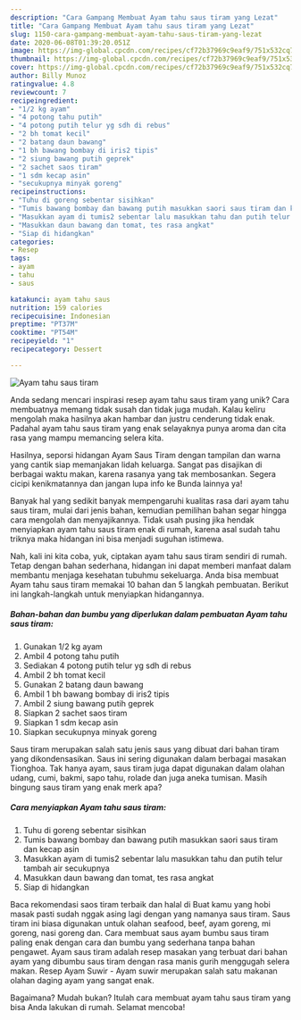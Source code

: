 ```yaml
---
description: "Cara Gampang Membuat Ayam tahu saus tiram yang Lezat"
title: "Cara Gampang Membuat Ayam tahu saus tiram yang Lezat"
slug: 1150-cara-gampang-membuat-ayam-tahu-saus-tiram-yang-lezat
date: 2020-06-08T01:39:20.051Z
image: https://img-global.cpcdn.com/recipes/cf72b37969c9eaf9/751x532cq70/ayam-tahu-saus-tiram-foto-resep-utama.jpg
thumbnail: https://img-global.cpcdn.com/recipes/cf72b37969c9eaf9/751x532cq70/ayam-tahu-saus-tiram-foto-resep-utama.jpg
cover: https://img-global.cpcdn.com/recipes/cf72b37969c9eaf9/751x532cq70/ayam-tahu-saus-tiram-foto-resep-utama.jpg
author: Billy Munoz
ratingvalue: 4.8
reviewcount: 7
recipeingredient:
- "1/2 kg ayam"
- "4 potong tahu putih"
- "4 potong putih telur yg sdh di rebus"
- "2 bh tomat kecil"
- "2 batang daun bawang"
- "1 bh bawang bombay di iris2 tipis"
- "2 siung bawang putih geprek"
- "2 sachet saos tiram"
- "1 sdm kecap asin"
- "secukupnya minyak goreng"
recipeinstructions:
- "Tuhu di goreng sebentar sisihkan"
- "Tumis bawang bombay dan bawang putih masukkan saori saus tiram dan kecap asin"
- "Masukkan ayam di tumis2 sebentar lalu masukkan tahu dan putih telur tambah air secukupnya"
- "Masukkan daun bawang dan tomat, tes rasa angkat"
- "Siap di hidangkan"
categories:
- Resep
tags:
- ayam
- tahu
- saus

katakunci: ayam tahu saus 
nutrition: 159 calories
recipecuisine: Indonesian
preptime: "PT37M"
cooktime: "PT54M"
recipeyield: "1"
recipecategory: Dessert

---
```



![Ayam tahu saus tiram](https://img-global.cpcdn.com/recipes/cf72b37969c9eaf9/751x532cq70/ayam-tahu-saus-tiram-foto-resep-utama.jpg)

Anda sedang mencari inspirasi resep ayam tahu saus tiram yang unik? Cara membuatnya memang tidak susah dan tidak juga mudah. Kalau keliru mengolah maka hasilnya akan hambar dan justru cenderung tidak enak. Padahal ayam tahu saus tiram yang enak selayaknya punya aroma dan cita rasa yang mampu memancing selera kita.

Hasilnya, seporsi hidangan Ayam Saus Tiram dengan tampilan dan warna yang cantik siap memanjakan lidah keluarga. Sangat pas disajikan di berbagai waktu makan, karena rasanya yang tak membosankan. Segera cicipi kenikmatannya dan jangan lupa info ke Bunda lainnya ya!

Banyak hal yang sedikit banyak mempengaruhi kualitas rasa dari ayam tahu saus tiram, mulai dari jenis bahan, kemudian pemilihan bahan segar hingga cara mengolah dan menyajikannya. Tidak usah pusing jika hendak menyiapkan ayam tahu saus tiram enak di rumah, karena asal sudah tahu triknya maka hidangan ini bisa menjadi suguhan istimewa.


Nah, kali ini kita coba, yuk, ciptakan ayam tahu saus tiram sendiri di rumah. Tetap dengan bahan sederhana, hidangan ini dapat memberi manfaat dalam membantu menjaga kesehatan tubuhmu sekeluarga. Anda bisa membuat Ayam tahu saus tiram memakai 10 bahan dan 5 langkah pembuatan. Berikut ini langkah-langkah untuk menyiapkan hidangannya.

<!--inarticleads1-->

##### Bahan-bahan dan bumbu yang diperlukan dalam pembuatan Ayam tahu saus tiram:

1. Gunakan 1/2 kg ayam
1. Ambil 4 potong tahu putih
1. Sediakan 4 potong putih telur yg sdh di rebus
1. Ambil 2 bh tomat kecil
1. Gunakan 2 batang daun bawang
1. Ambil 1 bh bawang bombay di iris2 tipis
1. Ambil 2 siung bawang putih geprek
1. Siapkan 2 sachet saos tiram
1. Siapkan 1 sdm kecap asin
1. Siapkan secukupnya minyak goreng


Saus tiram merupakan salah satu jenis saus yang dibuat dari bahan tiram yang dikondensasikan. Saus ini sering digunakan dalam berbagai masakan Tionghoa. Tak hanya ayam, saus tiram juga dapat digunakan dalam olahan udang, cumi, bakmi, sapo tahu, rolade dan juga aneka tumisan. Masih bingung saus tiram yang enak merk apa? 

<!--inarticleads2-->

##### Cara menyiapkan Ayam tahu saus tiram:

1. Tuhu di goreng sebentar sisihkan
1. Tumis bawang bombay dan bawang putih masukkan saori saus tiram dan kecap asin
1. Masukkan ayam di tumis2 sebentar lalu masukkan tahu dan putih telur tambah air secukupnya
1. Masukkan daun bawang dan tomat, tes rasa angkat
1. Siap di hidangkan


Baca rekomendasi saos tiram terbaik dan halal di Buat kamu yang hobi masak pasti sudah nggak asing lagi dengan yang namanya saus tiram. Saus tiram ini biasa digunakan untuk olahan seafood, beef, ayam goreng, mi goreng, nasi goreng dan. Cara membuat saus ayam bumbu saus tiram paling enak dengan cara dan bumbu yang sederhana tanpa bahan pengawet. Ayam saus tiram adalah resep masakan yang terbuat dari bahan ayam yang dibumbu saus tiram dengan rasa manis gurih menggugah selera makan. Resep Ayam Suwir - Ayam suwir merupakan salah satu makanan olahan daging ayam yang sangat enak. 

Bagaimana? Mudah bukan? Itulah cara membuat ayam tahu saus tiram yang bisa Anda lakukan di rumah. Selamat mencoba!
